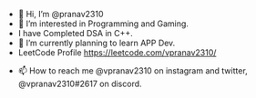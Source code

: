 - 👋 Hi, I’m @pranav2310
- 👀 I’m interested in Programming and Gaming.
- I have Completed DSA in C++.
- 🌱 I’m currently planning to learn APP Dev.
- LeetCode Profile https://leetcode.com/vpranav2310/
<!-- - 💞️ I’m looking to collaborate on ... -->
- 📫 How to reach me @vpranav2310 on instagram and twitter, @vpranav2310#2617 on discord.

<!---
pranav2310/pranav2310 is a ✨ special ✨ repository because its `README.md` (this file) appears on your GitHub profile.
You can click the Preview link to take a look at your changes.
--->
